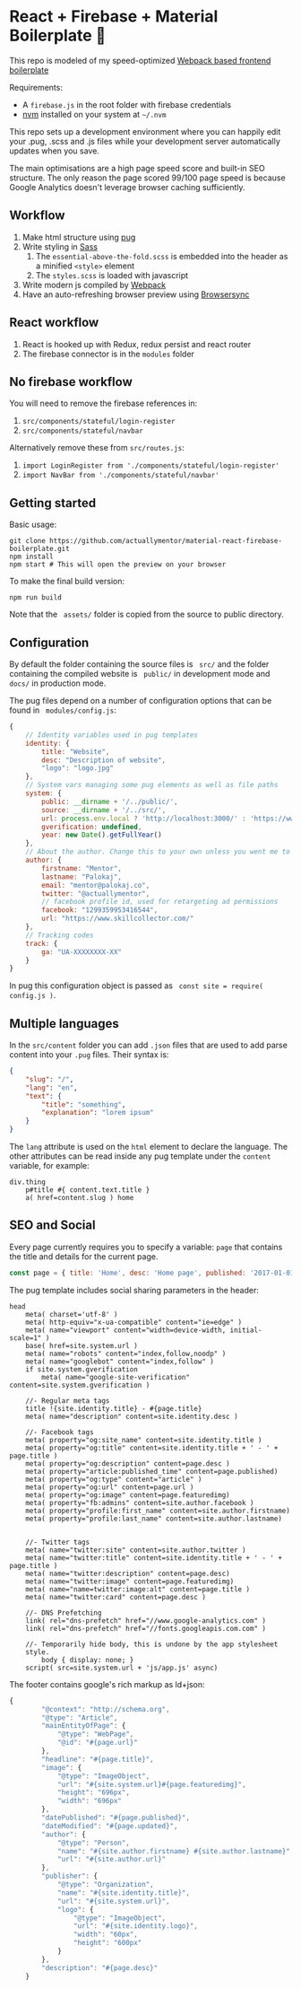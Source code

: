 # React + Firebase + Material Boilerplate 🎉

This repo is modeled of my speed-optimized [Webpack based frontend boilerplate]( https://github.com/actuallymentor/webpack-frontend-only )

Requirements:

- A `firebase.js` in the root folder with firebase credentials
- [nvm]( https://github.com/nvm-sh/nvm ) installed on your system at `~/.nvm`

This repo sets up a development environment where you can happily edit your .pug, .scss and .js files while your development server automatically updates when you save.

The main optimisations are a high page speed score and built-in SEO structure. The only reason the page scored 99/100 page speed is because Google Analytics doesn't leverage browser caching sufficiently.

## Workflow

1. Make html structure using [ pug ]( https://github.com/pugjs )
2. Write styling in [ Sass ]( https://github.com/sass/sass )
    1. The `essential-above-the-fold.scss` is embedded into the header as a minified `<style>` element
    1. The `styles.scss` is loaded with javascript
3. Write modern js compiled by [ Webpack ]( https://github.com/webpack )
4. Have an auto-refreshing browser preview using [ Browsersync ]( https://github.com/BrowserSync/browser-sync )

## React workflow

1. React is hooked up with Redux, redux persist and react router
2. The firebase connector is in the `modules` folder

## No firebase workflow

You will need to remove the firebase references in:

1. `src/components/stateful/login-register`
2. `src/components/stateful/navbar`

Alternatively remove these from `src/routes.js`:

1. `import LoginRegister from './components/stateful/login-register'`
2. `import NavBar from './components/stateful/navbar'`


## Getting started

Basic usage:

```shell
git clone https://github.com/actuallymentor/material-react-firebase-boilerplate.git
npm install
npm start # This will open the preview on your browser
```

To make the final build version:

```shell
npm run build
```

Note that the ``` assets/``` folder is copied from the source to public directory.

## Configuration

By default the folder containing the source files is ``` src/``` and the folder containing the compiled website is ``` public/``` in development mode and ```docs/``` in production mode.

The pug files depend on a number of configuration options that can be found in ``` modules/config.js```:

```js
{
    // Identity variables used in pug templates
    identity: {
        title: "Website",
        desc: "Description of website",
        "logo": "logo.jpg"
    },
    // System vars managing some pug elements as well as file paths
    system: {
        public: __dirname + '/../public/',
        source: __dirname + '/../src/',
        url: process.env.local ? 'http://localhost:3000/' : 'https://www.liveurl.com',
        gverification: undefined,
        year: new Date().getFullYear()
    },
    // About the author. Change this to your own unless you went me to get credit for your page of course... <3
    author: {
        firstname: "Mentor",
        lastname: "Palokaj",
        email: "mentor@palokaj.co",
        twitter: "@actuallymentor",
        // facebook profile id, used for retargeting ad permissions
        facebook: "1299359953416544",
        url: "https://www.skillcollector.com/"
    },
    // Tracking codes
    track: {
        ga: "UA-XXXXXXXX-XX"
    }
}
```

In pug this configuration object is passed as ``` const site = require( config.js )```.

## Multiple languages

In the `src/content` folder you can add `.json` files that are used to add parse content into your `.pug` files. Their syntax is:

```json
{
    "slug": "/",
    "lang": "en",
    "text": {
        "title": "something",
        "explanation": "lorem ipsum"
    }
}
```

The `lang` attribute is used on the `html` element to declare the language. The other attributes can be read inside any pug template under the `content` variable, for example:

```pug
div.thing
    p#title #{ content.text.title }
    a( href=content.slug ) home
```

## SEO and Social

Every page currently requires you to specify a variable: ```page``` that contains the title and details for the current page. 

```js
const page = { title: 'Home', desc: 'Home page', published: '2017-01-01', url: '/', featuredimg: '/image.jpg' }
```

The pug template includes social sharing parameters in the header:

```pug
head
    meta( charset='utf-8' )
    meta( http-equiv="x-ua-compatible" content="ie=edge" )
    meta( name="viewport" content="width=device-width, initial-scale=1" )
    base( href=site.system.url )
    meta( name="robots" content="index,follow,noodp" )
    meta( name="googlebot" content="index,follow" )
    if site.system.gverification
        meta( name="google-site-verification" content=site.system.gverification )

    //- Regular meta tags
    title !{site.identity.title} - #{page.title}
    meta( name="description" content=site.identity.desc )

    //- Facebook tags
    meta( property="og:site_name" content=site.identity.title )
    meta( property="og:title" content=site.identity.title + ' - ' + page.title )
    meta( property="og:description" content=page.desc )
    meta( property="article:published_time" content=page.published)
    meta( property="og:type" content="article" )
    meta( property="og:url" content=page.url )
    meta( property="og:image" content=page.featuredimg)
    meta( property="fb:admins" content=site.author.facebook )
    meta( property="profile:first_name" content=site.author.firstname)
    meta( property="profile:last_name" content=site.author.lastname)


    //- Twitter tags
    meta( name="twitter:site" content=site.author.twitter )
    meta( name="twitter:title" content=site.identity.title + ' - ' + page.title )
    meta( name="twitter:description" content=page.desc)
    meta( name="twitter:image" content=page.featuredimg)
    meta( name="name=twitter:image:alt" content=page.title )
    meta( name="twitter:card" content=page.desc )

    //- DNS Prefetching
    link( rel="dns-prefetch" href="//www.google-analytics.com" )
    link( rel="dns-prefetch" href="//fonts.googleapis.com.com" )

    //- Temporarily hide body, this is undone by the app stylesheet
    style.
        body { display: none; }
    script( src=site.system.url + 'js/app.js' async)
```

The footer contains google's rich markup as ld+json:

```js
{
        "@context": "http://schema.org",
        "@type": "Article",
        "mainEntityOfPage": {
            "@type": "WebPage",
            "@id": "#{page.url}"
        },
        "headline": "#{page.title}",
        "image": {
            "@type": "ImageObject",
            "url": "#{site.system.url}#{page.featuredimg}",
            "height": "696px",
            "width": "696px"
        },
        "datePublished": "#{page.published}",
        "dateModified": "#{page.updated}",
        "author": {
            "@type": "Person",
            "name": "#{site.author.firstname} #{site.author.lastname}",
            "url": "#{site.author.url}"
        },
        "publisher": {
            "@type": "Organization",
            "name": "#{site.identity.title}",
            "url": "#{site.system.url}",
            "logo": {
                "@type": "ImageObject",
                "url": "#{site.identity.logo}",
                "width": "60px",
                "height": "600px"
            }
        },
        "description": "#{page.desc}"
    }
```

